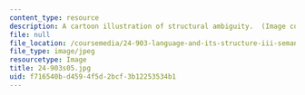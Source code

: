 ```yaml
---
content_type: resource
description: A cartoon illustration of structural ambiguity.  (Image courtesy of OCW.)
file: null
file_location: /coursemedia/24-903-language-and-its-structure-iii-semantics-and-pragmatics-spring-2005/f716540bd4594f5d2bcf3b12253534b1_24-903s05.jpg
file_type: image/jpeg
resourcetype: Image
title: 24-903s05.jpg
uid: f716540b-d459-4f5d-2bcf-3b12253534b1
---
```

